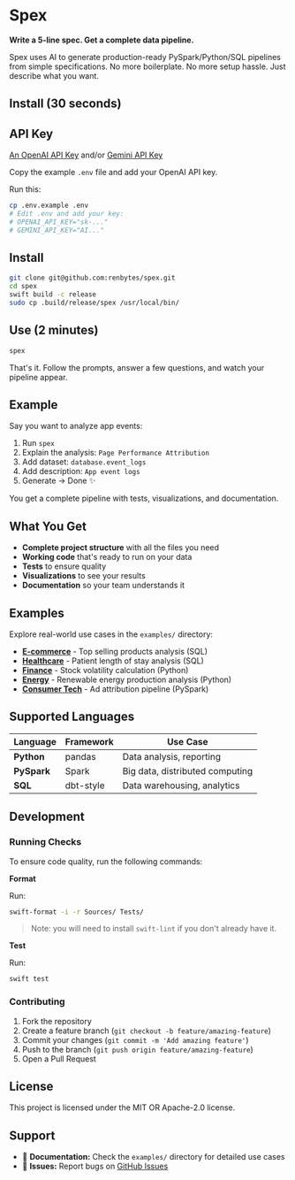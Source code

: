 # Spex

**Write a 5-line spec. Get a complete data pipeline.**

Spex uses AI to generate production-ready PySpark/Python/SQL pipelines from simple specifications. No more boilerplate. No more setup hassle. Just describe what you want.

## Install (30 seconds)

## API Key

[An OpenAI API Key](https://openai.com/api/) and/or [Gemini API Key](https://ai.google.dev/gemini-api/docs)

Copy the example `.env` file and add your OpenAI API key.

Run this:
```bash
cp .env.example .env
# Edit .env and add your key:
# OPENAI_API_KEY="sk-..."
# GEMINI_API_KEY="AI..."
```

## Install
```bash
git clone git@github.com:renbytes/spex.git
cd spex
swift build -c release
sudo cp .build/release/spex /usr/local/bin/
```

## Use (2 minutes)

```bash
spex
```

That's it. Follow the prompts, answer a few questions, and watch your pipeline appear.

## Example

Say you want to analyze app events:

1. Run `spex`
2. Explain the analysis: `Page Performance Attribution`
3. Add dataset: `database.event_logs`
4. Add description: `App event logs`
4. Generate → Done ✨

You get a complete pipeline with tests, visualizations, and documentation.

## What You Get

- **Complete project structure** with all the files you need
- **Working code** that's ready to run on your data
- **Tests** to ensure quality
- **Visualizations** to see your results
- **Documentation** so your team understands it

## Examples

Explore real-world use cases in the `examples/` directory:

- **[E-commerce](examples/ecommerce/)** - Top selling products analysis (SQL)
- **[Healthcare](examples/healthcare/)** - Patient length of stay analysis (SQL) 
- **[Finance](examples/finance/)** - Stock volatility calculation (Python)
- **[Energy](examples/energy/)** - Renewable energy production analysis (Python)
- **[Consumer Tech](examples/consumer_tech/)** - Ad attribution pipeline (PySpark)

## Supported Languages

| Language | Framework | Use Case |
|----------|-----------|----------|
| **Python** | pandas | Data analysis, reporting |
| **PySpark** | Spark | Big data, distributed computing |
| **SQL** | dbt-style | Data warehousing, analytics |

## Development

### Running Checks

To ensure code quality, run the following commands:

**Format**

Run:
```bash
swift-format -i -r Sources/ Tests/
```

> Note: you will need to install `swift-lint` if you don't already have it. 

**Test**

Run:
```bash
swift test
```

### Contributing

1. Fork the repository
2. Create a feature branch (`git checkout -b feature/amazing-feature`)
3. Commit your changes (`git commit -m 'Add amazing feature'`)
4. Push to the branch (`git push origin feature/amazing-feature`)
5. Open a Pull Request

## License

This project is licensed under the MIT OR Apache-2.0 license.

## Support

- 📖 **Documentation:** Check the `examples/` directory for detailed use cases
- 🐛 **Issues:** Report bugs on [GitHub Issues](https://github.com/renbytes/spex/issues)